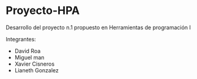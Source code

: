 # Proyecto-HPA
Desarrollo del proyecto n.1 propuesto en Herramientas de programación I

Integrantes:
- David Roa
- Miguel man
- Xavier Cisneros
- Lianeth Gonzalez
